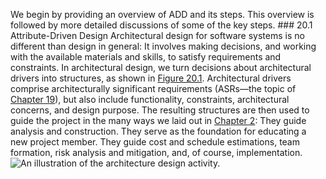 We begin by providing an overview of ADD and its steps. This overview is followed by more detailed discussions of some of the key steps. ### 20.1 Attribute-Driven Design Architectural design for software systems is no different than design in general: It involves making decisions, and working with the available materials and skills, to satisfy requirements and constraints. In architectural design, we turn decisions about architectural drivers into structures, as shown in [Figure 20.1](ch20.xhtml#ch20fig01). Architectural drivers comprise architecturally significant requirements (ASRs—the topic of [Chapter 19](ch19.xhtml#ch19)), but also include functionality, constraints, architectural concerns, and design purpose. The resulting structures are then used to guide the project in the many ways we laid out in [Chapter 2](ch02.xhtml#ch02): They guide analysis and construction. They serve as the foundation for educating a new project member. They guide cost and schedule estimations, team formation, risk analysis and mitigation, and, of course, implementation. ![An illustration of the architecture design activity.](graphics/20fig01.jpg)
